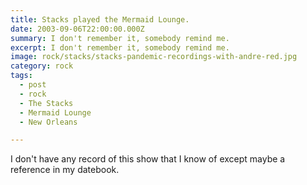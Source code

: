 ```yaml
---
title: Stacks played the Mermaid Lounge.
date: 2003-09-06T22:00:00.000Z
summary: I don't remember it, somebody remind me.
excerpt: I don't remember it, somebody remind me.
image: rock/stacks/stacks-pandemic-recordings-with-andre-red.jpg
category: rock
tags:
  - post 
  - rock
  - The Stacks
  - Mermaid Lounge
  - New Orleans

---
```


I don't have any record of this show that I know of except maybe a reference in my datebook.